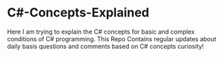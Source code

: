 # C#-Concepts-Explained
Here I am trying to explain the C# concepts for basic and complex conditions of C# programming. This Repo Contains regular updates about daily basis questions and comments based on C# concepts curiosity! 
